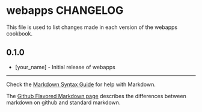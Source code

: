 webapps CHANGELOG
=================

This file is used to list changes made in each version of the webapps cookbook.

0.1.0
-----
- [your_name] - Initial release of webapps

- - -
Check the [Markdown Syntax Guide](http://daringfireball.net/projects/markdown/syntax) for help with Markdown.

The [Github Flavored Markdown page](http://github.github.com/github-flavored-markdown/) describes the differences between markdown on github and standard markdown.

